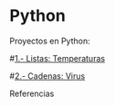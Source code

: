 # Python
Proyectos en Python:

  #[1.- Listas: Temperaturas](https://github.com/samarameit/Python/blob/main/temperaturas.md)

  #[2.- Cadenas: Virus](https://github.com/samarameit/Python/blob/main/cadenascovid.md)

Referencias
